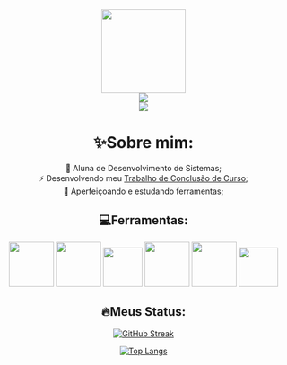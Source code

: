 <div id="content" align="center">
  <div id="header" align="center">
    <img src="https://media.giphy.com/media/v1.Y2lkPTc5MGI3NjExazZ5ZnFkZjR2eG5mNXF3bWd6YmZuODE1dXV4MmNjdmZ3ejdjcDY5diZlcD12MV9pbnRlcm5hbF9naWZfYnlfaWQmY3Q9Zw/TSo9ao1pklqKsIK0gR/giphy.gif" width="150">
    <div id="badges">
      <a href="https://twitter.com/AyanamiMijos">
        <img src="https://img.shields.io/badge/Twitter-black?style=for-the-badge&logo=x&logoColor=white&color=black">
      </a>
    </div>
    <img src="https://komarev.com/ghpvc/?username=your-github-username&style=for-the-badge&color=success">
  </div>
  
  # :sparkles:Sobre mim:
  :seedling: Aluna de Desenvolvimento de Sistemas; <br>
  :zap: Desenvolvendo meu <a href="https://ayanami016.github.io/TCC/">Trabalho de Conclusão de Curso</a>; <br>
  :notebook: Aperfeiçoando e estudando ferramentas;
  
  ## :computer:Ferramentas:
  <span id="tools">
    <img src="https://cdn.jsdelivr.net/gh/devicons/devicon@latest/icons/html5/html5-original-wordmark.svg" width="80">
    <img src="https://cdn.jsdelivr.net/gh/devicons/devicon@latest/icons/css3/css3-original-wordmark.svg" width="80">
    <img src="https://cdn.jsdelivr.net/gh/devicons/devicon@latest/icons/javascript/javascript-original.svg" width="70">
    <img src="https://cdn.jsdelivr.net/gh/devicons/devicon@latest/icons/mysql/mysql-original-wordmark.svg" width="80">
    <img src="https://cdn.jsdelivr.net/gh/devicons/devicon@latest/icons/php/php-original.svg" width="80">
    <img src="https://cdn.jsdelivr.net/gh/devicons/devicon@latest/icons/vscode/vscode-original.svg" width="70">
  </span>
  
  ## :fire:Meus Status:
  <span id="status">
  
  [![GitHub Streak](http://github-readme-streak-stats.herokuapp.com?user=Ayanami016&theme=dark&background=000000)](https://git.io/streak-stats)
  
  [![Top Langs](https://github-readme-stats.vercel.app/api/top-langs/?username=Ayanami016)](https://github.com/anuraghazra/github-readme-stats)
  </span>
</div>
